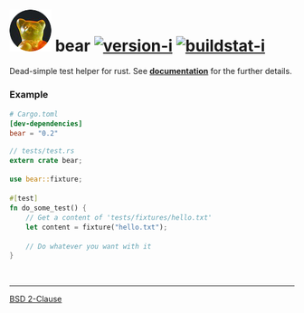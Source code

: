 ![bear-i] bear [![version-i]][crates] [![buildstat-i]][travis]
========

Dead-simple test helper for rust. See **[documentation]** for the further
details.

### Example
```toml
# Cargo.toml
[dev-dependencies]
bear = "0.2"
```
```rust
// tests/test.rs
extern crate bear;

use bear::fixture;

#[test]
fn do_some_test() {
    // Get a content of 'tests/fixtures/hello.txt'
    let content = fixture("hello.txt");

    // Do whatever you want with it
}
```

&nbsp;

--------

[BSD 2-Clause](LICENSE.md)

[documentation]: https://docs.rs/crate/bear/
[crates]: https//crates.io/crates/bear
[travis]: https://travis-ci.com/simnalamburt/bear

[bear-i]: https://raw.githubusercontent.com/simnalamburt/i/master/bear/cute.png
[version-i]: https://badgen.net/crates/v/bear
[buildstat-i]: https://badgen.net/travis/simnalamburt/bear
